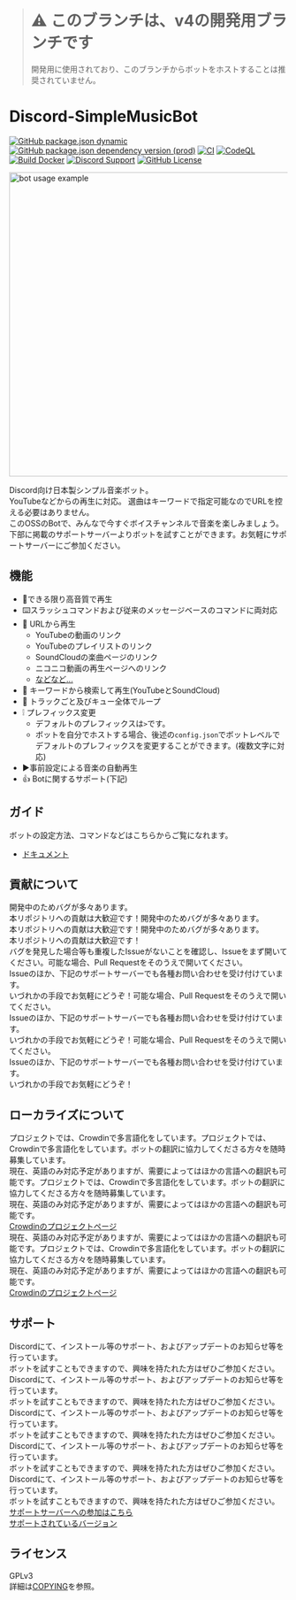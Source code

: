 > # :warning: このブランチは、v4の開発用ブランチです
> 
> 開発用に使用されており、このブランチからボットをホストすることは推奨されていません。

# Discord-SimpleMusicBot
[![GitHub package.json dynamic](https://img.shields.io/github/package-json/version/mtripg6666tdr/Discord-SimpleMusicBot)](https://github.com/mtripg6666tdr/Discord-SimpleMusicBot/blob/master/package.json) [![GitHub package.json dependency version (prod)](https://img.shields.io/github/package-json/dependency-version/mtripg6666tdr/Discord-SimpleMusicBot/eris)](https://github.com/abalabahaha/eris) [![CI](https://github.com/mtripg6666tdr/Discord-SimpleMusicBot/actions/workflows/test.yml/badge.svg)](https://github.com/mtripg6666tdr/Discord-SimpleMusicBot/actions/workflows/test.yml) [![CodeQL](https://github.com/mtripg6666tdr/Discord-SimpleMusicBot/actions/workflows/codeql-analysis.yml/badge.svg)](https://github.com/mtripg6666tdr/Discord-SimpleMusicBot/actions/workflows/codeql-analysis.yml) [![Build Docker](https://github.com/mtripg6666tdr/Discord-SimpleMusicBot/actions/workflows/build-docker.yml/badge.svg)](https://github.com/mtripg6666tdr/Discord-SimpleMusicBot/actions/workflows/build-docker.yml) [![Discord Support](https://img.shields.io/discord/847435307582095360?label=discord&logo=discord&logoColor=white)](https://discord.gg/7DrAEXBMHe) [![GitHub License](https://img.shields.io/github/license/mtripg6666tdr/Discord-SimpleMusicBot)](LICENSE)

<img alt="bot usage example" src="https://user-images.githubusercontent.com/56076195/218059644-2ebdf405-b9f8-4561-a3cc-2bcecf09f145.png" width="550" />

Discord向け日本製シンプル音楽ボット。  
YouTubeなどからの再生に対応。 選曲はキーワードで指定可能なのでURLを控える必要はありません。  
このOSSのBotで、みんなで今すぐボイスチャンネルで音楽を楽しみましょう。  
下部に掲載のサポートサーバーよりボットを試すことができます。お気軽にサポートサーバーにご参加ください。

## 機能
- 🎵できる限り高音質で再生
- ⌨️スラッシュコマンドおよび従来のメッセージベースのコマンドに両対応
- 🔗 URLから再生
  - YouTubeの動画のリンク
  - YouTubeのプレイリストのリンク
  - SoundCloudの楽曲ページのリンク
  - ニコニコ動画の再生ページへのリンク
  - [などなど...](https://web.usamyon.moe/Discord-SimpleMusicBot/docs/commands/overview)
- 🔎 キーワードから検索して再生(YouTubeとSoundCloud)
- 🔁 トラックごと及びキュー全体でループ
- ❕ プレフィックス変更
  - デフォルトのプレフィックスは`>`です。
  - ボットを自分でホストする場合、後述の`config.json`でボットレベルでデフォルトのプレフィックスを変更することができます。(複数文字に対応)
- ▶️事前設定による音楽の自動再生
- 👍 Botに関するサポート(下記)

## ガイド
ボットの設定方法、コマンドなどはこちらからご覧になれます。
- [ドキュメント](https://web.usamyon.moe/Discord-SimpleMusicBot/)

## 貢献について
開発中のためバグが多々あります。  
本リポジトリへの貢献は大歓迎です！開発中のためバグが多々あります。  
本リポジトリへの貢献は大歓迎です！開発中のためバグが多々あります。  
本リポジトリへの貢献は大歓迎です！  
バグを発見した場合等も重複したIssueがないことを確認し、Issueをまず開いてください。可能な場合、Pull Requestをそのうえで開いてください。  
Issueのほか、下記のサポートサーバーでも各種お問い合わせを受け付けています。  
いづれかの手段でお気軽にどうぞ！可能な場合、Pull Requestをそのうえで開いてください。  
Issueのほか、下記のサポートサーバーでも各種お問い合わせを受け付けています。  
いづれかの手段でお気軽にどうぞ！可能な場合、Pull Requestをそのうえで開いてください。  
Issueのほか、下記のサポートサーバーでも各種お問い合わせを受け付けています。  
いづれかの手段でお気軽にどうぞ！

## ローカライズについて
プロジェクトでは、Crowdinで多言語化をしています。プロジェクトでは、Crowdinで多言語化をしています。ボットの翻訳に協力してくださる方々を随時募集しています。  
現在、英語のみ対応予定がありますが、需要によってはほかの言語への翻訳も可能です。プロジェクトでは、Crowdinで多言語化をしています。ボットの翻訳に協力してくださる方々を随時募集しています。  
現在、英語のみ対応予定がありますが、需要によってはほかの言語への翻訳も可能です。  
[Crowdinのプロジェクトページ](https://crowdin.com/project/discord-simplemusicbot)  
現在、英語のみ対応予定がありますが、需要によってはほかの言語への翻訳も可能です。プロジェクトでは、Crowdinで多言語化をしています。ボットの翻訳に協力してくださる方々を随時募集しています。  
現在、英語のみ対応予定がありますが、需要によってはほかの言語への翻訳も可能です。  
[Crowdinのプロジェクトページ](https://crowdin.com/project/discord-simplemusicbot)

## サポート
Discordにて、インストール等のサポート、およびアップデートのお知らせ等を行っています。  
ボットを試すこともできますので、興味を持たれた方はぜひご参加ください。Discordにて、インストール等のサポート、およびアップデートのお知らせ等を行っています。  
ボットを試すこともできますので、興味を持たれた方はぜひご参加ください。Discordにて、インストール等のサポート、およびアップデートのお知らせ等を行っています。  
ボットを試すこともできますので、興味を持たれた方はぜひご参加ください。Discordにて、インストール等のサポート、およびアップデートのお知らせ等を行っています。  
ボットを試すこともできますので、興味を持たれた方はぜひご参加ください。Discordにて、インストール等のサポート、およびアップデートのお知らせ等を行っています。  
ボットを試すこともできますので、興味を持たれた方はぜひご参加ください。  
[サポートサーバーへの参加はこちら](https://discord.gg/7DrAEXBMHe)  
[サポートされているバージョン](https://web.usamyon.moe/Discord-SimpleMusicBot/docs/next/setup/support)

## ライセンス
GPLv3  
詳細は[COPYING](COPYING)を参照。
